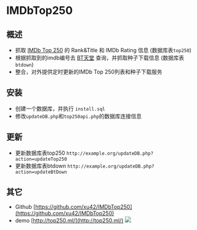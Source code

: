 # IMDbTop250

## 概述
- 抓取 [IMDb Top 250](http://www.imdb.com/chart/top) 的 Rank&Title 和 IMDb Rating 信息 (数据库表`top250`)
- 根据抓取到的imdb编号去 [BT天堂](http://www.bttiantang.com/) 查询，并抓取种子下载信息 (数据库表`btdown`)
- 整合，对外提供定时更新的IMDb Top 250列表和种子下载服务

## 安装
- 创建一个数据库，并执行 `install.sql`
- 修改`updateDB.php`和`top250api.php`的数据库连接信息

## 更新
- 更新数据库表top250 `http://example.org/updateDB.php?action=updateTop250`
- 更新数据库表btdown `http://example.org/updateDB.php?action=updateBtDown`

## 其它
- Github [https://github.com/xu42/IMDbTop250](https://github.com/xu42/IMDbTop250)
- demo [http://top250.ml/](http://top250.ml/)
![](http://ww2.sinaimg.cn/mw690/7f7fdd19jw1esagsjgz2qj211y0lc42o.jpg)